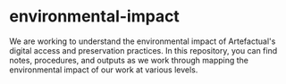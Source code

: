 # environmental-impact

We are working to understand the environmental impact of Artefactual's digital access and preservation practices. In this repository, you can find notes, procedures, and outputs as we work through mapping the environmental impact of our work at various levels.
